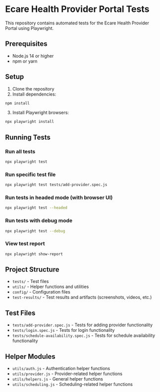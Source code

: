 # Ecare Health Provider Portal Tests

This repository contains automated tests for the Ecare Health Provider Portal using Playwright.

## Prerequisites

- Node.js 14 or higher
- npm or yarn

## Setup

1. Clone the repository
2. Install dependencies:

```bash
npm install
```

3. Install Playwright browsers:

```bash
npx playwright install
```

## Running Tests

### Run all tests

```bash
npx playwright test
```

### Run specific test file

```bash
npx playwright test tests/add-provider.spec.js
```

### Run tests in headed mode (with browser UI)

```bash
npx playwright test --headed
```

### Run tests with debug mode

```bash
npx playwright test --debug
```

### View test report

```bash
npx playwright show-report
```

## Project Structure

- `tests/` - Test files
- `utils/` - Helper functions and utilities
- `config/` - Configuration files
- `test-results/` - Test results and artifacts (screenshots, videos, etc.)

## Test Files

- `tests/add-provider.spec.js` - Tests for adding provider functionality
- `tests/login.spec.js` - Tests for login functionality
- `tests/schedule-availability.spec.js` - Tests for schedule availability functionality

## Helper Modules

- `utils/auth.js` - Authentication helper functions
- `utils/provider.js` - Provider-related helper functions
- `utils/helpers.js` - General helper functions
- `utils/scheduling.js` - Scheduling-related helper functions
